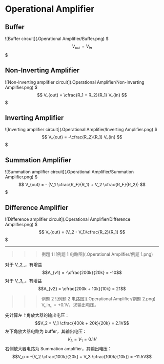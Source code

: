 # Operational Amplifier

## Buffer

![Buffer circuit](.Operational Amplifier/Buffer.png)
$$$
V_{out} = V_{in}
$$$

## Non-Inverting Amplifier

![Non-Inverting amplifier circuit](.Operational Amplifier/Non-Inverting Amplifier.png)
$$$
V_{out} = \cfrac{R_1 + R_2}{R_1} V_{in}
$$$

## Inverting Amplifier

![Inverting amplifier circuit](.Operational Amplifier/Inverting Amplifier.png)
$$$
V_{out} = -\cfrac{R_2}{R_1} V_{in}
$$$

## Summation Amplifier

![Summation amplifier circuit](.Operational Amplifier/Summation Amplifier.png)
$$$
V_{out} = - (V_1 \cfrac{R_F}{R_1} + V_2 \cfrac{R_F}{R_2})
$$$

## Difference Amplifier

![Difference amplifier circuit](.Operational Amplifier/Difference Amplifier.png)
$$$
V_{out} = (V_2 - V_1)\cfrac{R_2}{R_1}
$$$

- - -

>>>例题 1
![例题 1 电路图](.Operational Amplifier/例题 1.png)

对于 V,,2,,，有增益 $$A_{v1} = -\cfrac{200k}{20k} = -10$$
对于 V,,3,,，有增益 $$A_{v2} = \cfrac{200k + 10k}{10k} = 21$$
>>>

>>>例题 2
![例题 2 电路图](.Operational Amplifier/例题 2.png)
V,,in,, = +0.1V，求输出电压。

先计算左上角放大器的输出电压：$$V_2 = V_1 \cfrac{400k + 20k}{20k} = 2.1V$$
左下角放大器电路为 buffer，其输出电压：$$V_3 = V_1 = 0.1V$$
右侧放大器电路为 Summation amplifier，其输出电压：$$V_o = -(V_2 \cfrac{100k}{20k} + V_3 \cfrac{100k}{10k}) = -11.5V$$
>>>

